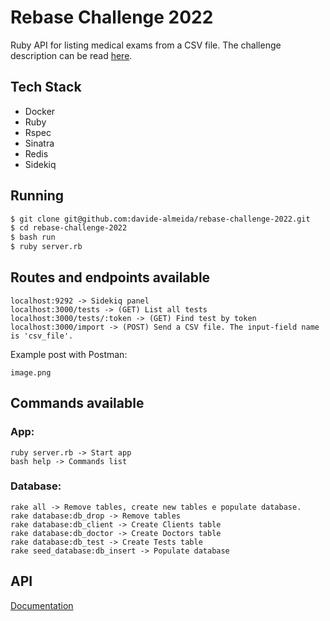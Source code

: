 # Rebase Challenge 2022

Ruby API for listing medical exams from a CSV file.
The challenge description can be read [here](instructions.md).

## Tech Stack

* Docker
* Ruby
* Rspec
* Sinatra
* Redis
* Sidekiq

## Running

```bash
$ git clone git@github.com:davide-almeida/rebase-challenge-2022.git
$ cd rebase-challenge-2022
$ bash run
$ ruby server.rb
```

## Routes and endpoints available

```
localhost:9292 -> Sidekiq panel
localhost:3000/tests -> (GET) List all tests
localhost:3000/tests/:token -> (GET) Find test by token
localhost:3000/import -> (POST) Send a CSV file. The input-field name is 'csv_file'.
```
Example post with Postman:
```
image.png
```
## Commands available
### App:
```
ruby server.rb -> Start app
bash help -> Commands list
```

### Database:
```
rake all -> Remove tables, create new tables e populate database.
rake database:db_drop -> Remove tables
rake database:db_client -> Create Clients table
rake database:db_doctor -> Create Doctors table
rake database:db_test -> Create Tests table
rake seed_database:db_insert -> Populate database
```
## API
[Documentation](api.md)
